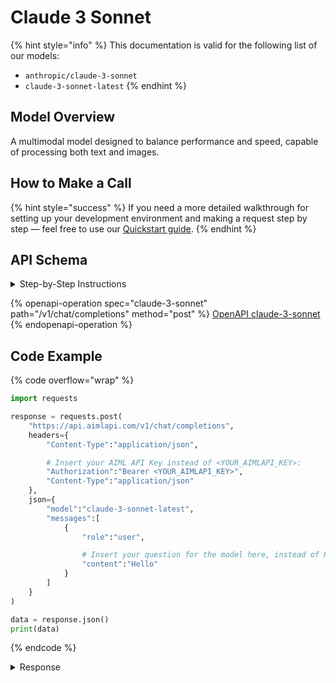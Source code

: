 # Claude 3 Sonnet

{% hint style="info" %}
This documentation is valid for the following list of our models:

* `anthropic/claude-3-sonnet`
* `claude-3-sonnet-latest`
{% endhint %}

## Model Overview

A multimodal model designed to balance performance and speed, capable of processing both text and images.

## How to Make a Call

{% hint style="success" %}
If you need a more detailed walkthrough for setting up your development environment and making a request step by step — feel free to use our [Quickstart guide](../../../quickstart/setting-up.md).
{% endhint %}

## API Schema

<details>

<summary>Step-by-Step Instructions</summary>

### :digit\_one:  Setup You Can’t Skip

:black\_small\_square:  [**Create an Account**](https://aimlapi.com/app/sign-up): Visit the AI/ML API website and create an account (if you don’t have one yet).\
:black\_small\_square:  [**Generate an API Key**](https://aimlapi.com/app/keys): After logging in, navigate to your account dashboard and generate your API key. Ensure that key is enabled on UI.

### &#x20;:digit\_two:  Copy the code example

At the bottom of this page, you'll find [a code example](claude-3-sonnet.md#code-example) that shows how to structure the request. Choose the code snippet in your preferred programming language and copy it into your development environment.

### :digit\_three:  Modify the code example

:black\_small\_square:  Replace `<YOUR_AIMLAPI_KEY>` with your actual AI/ML API key from your account.\
:black\_small\_square:  Insert your question or request into the `content` field—this is what the model will respond to.

### :digit\_four:  <sup><sub><mark style="background-color:yellow;">(Optional)<mark style="background-color:yellow;"><sub></sup> Adjust other optional parameters if needed

Only `model` and `messages` are required parameters for this model (and we’ve already filled them in for you in the example), but you can include optional parameters if needed to adjust the model’s behavior. Below, you can find the corresponding [API schema](claude-3-sonnet.md#api-schema), which lists all available parameters along with notes on how to use them.

### :digit\_five:  Run your modified code

Run your modified code in your development environment. Response time depends on various factors, but for simple prompts it rarely exceeds a few seconds.

{% hint style="success" %}
If you need a more detailed walkthrough for setting up your development environment and making a request step by step — feel free to use our [Quickstart guide](../../../quickstart/setting-up.md).
{% endhint %}

</details>

{% openapi-operation spec="claude-3-sonnet" path="/v1/chat/completions" method="post" %}
[OpenAPI claude-3-sonnet](https://raw.githubusercontent.com/aimlapi/api-docs/refs/heads/main/docs/api-references/text-models-llm/Anthropic/claude-3-sonnet.json)
{% endopenapi-operation %}

## Code Example

{% code overflow="wrap" %}
```python
import requests

response = requests.post(
    "https://api.aimlapi.com/v1/chat/completions",
    headers={
        "Content-Type":"application/json", 

        # Insert your AIML API Key instead of <YOUR_AIMLAPI_KEY>:
        "Authorization":"Bearer <YOUR_AIMLAPI_KEY>",
        "Content-Type":"application/json"
    },
    json={
        "model":"claude-3-sonnet-latest",
        "messages":[
            {
                "role":"user",

                # Insert your question for the model here, instead of Hello:
                "content":"Hello"
            }
        ]
    }
)

data = response.json()
print(data)
```
{% endcode %}

<details>

<summary>Response</summary>

{% code overflow="wrap" %}
```json5
{'id': 'msg_013NoZ2MWAyM1yTkxiPFK8Ym', 'object': 'chat.completion', 'model': 'claude-3-sonnet-20240229', 'choices': [{'index': 0, 'message': {'reasoning_content': '', 'content': 'Hello! How can I assist you today?', 'role': 'assistant'}, 'finish_reason': 'end_turn', 'logprobs': None}], 'created': 1744218514, 'usage': {'prompt_tokens': 50, 'completion_tokens': 378, 'total_tokens': 428}}
```
{% endcode %}

</details>
